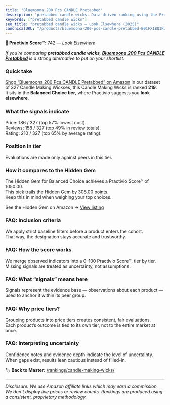 ```yaml
---
title: "Bluemoona 200 Pcs CANDLE Pretabbed"
description: "pretabbed candle wicks: Data-driven ranking using the Practivio Score™. Positioned by quality, value, demand, findability, momentum."
keywords: ["pretabbed candle wicks"]
seo_title: "pretabbed candle wicks — Look Elsewhere (2025)"
canonicalURL: "/products/bluemoona-200-pcs-candle-pretabbed-B01FX1BQIK/"
---
```


**🚫 Practivio Score™:** 742 — _Look Elsewhere_


*If you're comparing **pretabbed candle wicks**, **[Bluemoona 200 Pcs CANDLE Pretabbed](https://www.amazon.com/dp/B01FX1BQIK?tag=practivio-20)** is a strong alternative to put on your shortlist.*
### Quick take
[Shop “Bluemoona 200 Pcs CANDLE Pretabbed” on Amazon](https://www.amazon.com/dp/B01FX1BQIK?tag=practivio-20)
In our dataset of 327 Candle Making Wickses, this Candle Making Wicks is ranked **219**.  
It sits in the **Balanced Choice tier**, where Practivio suggests you **look elsewhere**.

### What the signals indicate
Price: 186 / 327 (top 57% lowest cost).  
Reviews: 158 / 327 (top 49% in review totals).  
Rating: 210 / 327 (top 65% by average rating).  

### Position in tier
Evaluations are made only against peers in this tier.

### How it compares to the Hidden Gem
The Hidden Gem for Balanced Choice achieves a Practivio Score™ of 1050.00.  
This pick trails the Hidden Gem by 308.00 points.  
Keep this in mind when weighing your top choices.  

See the Hidden Gem on Amazon → [View listing](https://www.amazon.com/dp/B07K1YZ27X?tag=practivio-20)

### FAQ: Inclusion criteria
We apply strict baseline filters before a product enters the cohort.  
That way, the designation stays accurate and trustworthy.

### FAQ: How the score works
We merge observed indicators into a 0–100 Practivio Score™, tier by tier.  
Missing signals are treated as uncertainty, not assumptions.

### FAQ: What “signals” means here
Signals represent the evidence base — observations about each product — used to anchor it within its peer group.

### FAQ: Why price tiers?
Grouping products into price tiers creates consistent, fair evaluations.  
Each product’s outcome is tied to its own tier, not to the entire market at once.

### FAQ: Interpreting uncertainty
Confidence notes and evidence depth indicate the level of uncertainty.  
When gaps exist, results lean cautious instead of filled-in.


🏷️ **Back to Master:** [/rankings/candle-making-wicks/](/rankings/candle-making-wicks/)

---
_Disclosure: We use Amazon affiliate links which may earn a commission. We don’t display live prices or review counts. Rankings are produced using a consistent, proprietary methodology._
